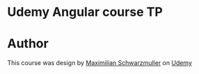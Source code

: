 # Udemy Angular course TP

# Author

This course was design by [Maximilian Schwarzmuller](https://academind.com) on [Udemy](https://www.udemy.com)

